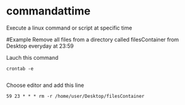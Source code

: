 # commandattime
Execute a linux command or script at specific time

#Example 
Remove all files from a directory called filesContainer from Desktop everyday at 23:59

Lauch this command 

```
crontab -e
  
```
Choose editor and add this line

```
59 23 * * * rm -r /home/user/Desktop/filesContainer
  
```

